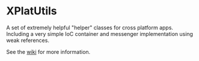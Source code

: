 # XPlatUtils

A set of extremely helpful "helper" classes for cross platform apps. Including a very simple IoC container and messenger implementation using weak references.

See the [wiki](https://github.com/jonathanpeppers/XPlatUtils/wiki) for more information.


